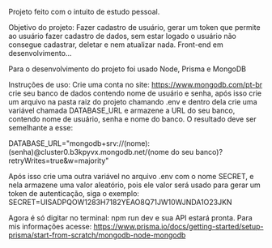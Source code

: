 Projeto feito com o intuito de estudo pessoal.

Objetivo do projeto: Fazer cadastro de usuário, gerar um token que permite ao usuário fazer cadastro de dados, sem estar logado o usuário não consegue cadastrar, deletar e nem atualizar nada.
Front-end em desenvolvimento...

Para o desenvolvimento do projeto foi usado Node, Prisma e MongoDB

Instruções de uso:
Crie uma conta no site: https://www.mongodb.com/pt-br crie seu banco de dados contendo nome de usuário e senha, após isso crie um arquivo na pasta raiz do projeto chamando .env e dentro dela crie uma variável chamada DATABASE_URL e armazene a URL do seu banco, contendo nome de usuário, senha e nome do banco.
O resultado deve ser semelhante a esse:

DATABASE_URL="mongodb+srv://(nome):(senha)@cluster0.b3kpyvx.mongodb.net/(nome do seu banco)?retryWrites=true&w=majority"

Após isso crie uma outra variável no arquivo .env com o nome SECRET, e nela armazene uma valor aleatório, pois ele valor será usado para gerar um token de autenticação, siga o exemplo:
SECRET=UISADPQOW1283H7182YEAO8Q71JW10WJNDA1O23JKN

Agora é só digitar no terminal: npm run dev e sua API estará pronta.
Para mis informações acesse: https://www.prisma.io/docs/getting-started/setup-prisma/start-from-scratch/mongodb-node-mongodb
